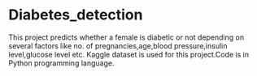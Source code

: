 # Diabetes_detection
This project predicts whether a female is diabetic or not depending on several factors like no. of pregnancies,age,blood pressure,insulin level,glucose level etc. Kaggle dataset is used for this project.Code is in Python programming language.
